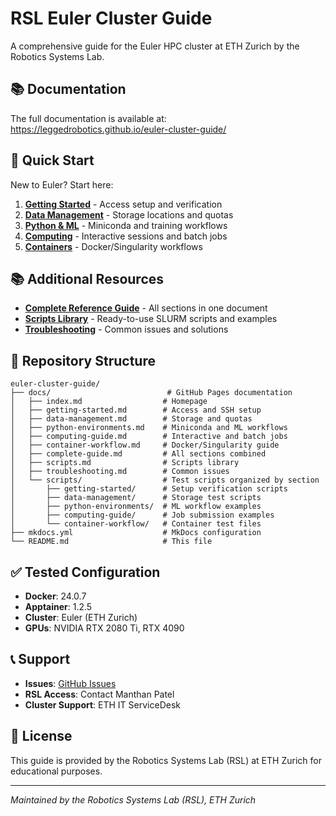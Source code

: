 # RSL Euler Cluster Guide

A comprehensive guide for the Euler HPC cluster at ETH Zurich by the Robotics Systems Lab.

## 📚 Documentation

The full documentation is available at: https://leggedrobotics.github.io/euler-cluster-guide/

## 🎯 Quick Start

New to Euler? Start here:
1. **[Getting Started](https://leggedrobotics.github.io/euler-cluster-guide/getting-started/)** - Access setup and verification
2. **[Data Management](https://leggedrobotics.github.io/euler-cluster-guide/data-management/)** - Storage locations and quotas
3. **[Python & ML](https://leggedrobotics.github.io/euler-cluster-guide/python-environments/)** - Miniconda and training workflows
4. **[Computing](https://leggedrobotics.github.io/euler-cluster-guide/computing-guide/)** - Interactive sessions and batch jobs
5. **[Containers](https://leggedrobotics.github.io/euler-cluster-guide/container-workflow/)** - Docker/Singularity workflows

## 📚 Additional Resources

- **[Complete Reference Guide](https://leggedrobotics.github.io/euler-cluster-guide/complete-guide/)** - All sections in one document
- **[Scripts Library](https://leggedrobotics.github.io/euler-cluster-guide/scripts/)** - Ready-to-use SLURM scripts and examples
- **[Troubleshooting](https://leggedrobotics.github.io/euler-cluster-guide/troubleshooting/)** - Common issues and solutions

## 📁 Repository Structure

```
euler-cluster-guide/
├── docs/                          # GitHub Pages documentation
│   ├── index.md                  # Homepage
│   ├── getting-started.md        # Access and SSH setup
│   ├── data-management.md        # Storage and quotas
│   ├── python-environments.md    # Miniconda and ML workflows
│   ├── computing-guide.md        # Interactive and batch jobs
│   ├── container-workflow.md     # Docker/Singularity guide
│   ├── complete-guide.md         # All sections combined
│   ├── scripts.md                # Scripts library
│   ├── troubleshooting.md        # Common issues
│   └── scripts/                  # Test scripts organized by section
│       ├── getting-started/      # Setup verification scripts
│       ├── data-management/      # Storage test scripts
│       ├── python-environments/  # ML workflow examples
│       ├── computing-guide/      # Job submission examples
│       └── container-workflow/   # Container test files
├── mkdocs.yml                    # MkDocs configuration
└── README.md                     # This file
```

## ✅ Tested Configuration

- **Docker**: 24.0.7
- **Apptainer**: 1.2.5
- **Cluster**: Euler (ETH Zurich)
- **GPUs**: NVIDIA RTX 2080 Ti, RTX 4090


## 📞 Support

- **Issues**: [GitHub Issues](https://github.com/leggedrobotics/euler-cluster-guide/issues)
- **RSL Access**: Contact Manthan Patel
- **Cluster Support**: ETH IT ServiceDesk

## 📄 License

This guide is provided by the Robotics Systems Lab (RSL) at ETH Zurich for educational purposes.

---

*Maintained by the Robotics Systems Lab (RSL), ETH Zurich*
